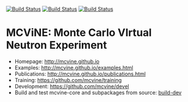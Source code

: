 [![Build Status](https://github.com/mcvine/mcvine/workflows/CI/badge.svg)](https://github.com/mcvine/mcvine/actions?query=workflow%3ACI)
[![Build Status](https://codebuild.us-east-1.amazonaws.com/badges?uuid=eyJlbmNyeXB0ZWREYXRhIjoiaXlJQ29MMnVyOXF5ZWxackI3eVJwQWRwSG9pb1pncGd2eExjdGhoaEp4cktEdTIra203OHlLN3V5UkVZbE5pSW55L0lCZGtjWlFCTWJ5S3JsejJpaW44PSIsIml2UGFyYW1ldGVyU3BlYyI6ImsvYnZZUGNFWVM2ZWMwT1IiLCJtYXRlcmlhbFNldFNlcmlhbCI6MX0%3D&branch=master)](https://console.aws.amazon.com/codesuite/codebuild/668650830132/projects/mcvine-core-py3)
[![Build Status](https://travis-ci.com/mcvine/mcvine.svg?branch=master)](https://travis-ci.com/mcvine/mcvine)


# MCViNE: Monte Carlo VIrtual Neutron Experiment

* Homepage: http://mcvine.github.io
* Examples: http://mcvine.github.io/examples.html
* Publications: http://mcvine.github.io/publications.html
* Training: https://github.com/mcvine/training
* Development: https://github.com/mcvine/devel
* Build and test mcvine-core and subpackages from source: [build-dev](builders/dev/README.md)